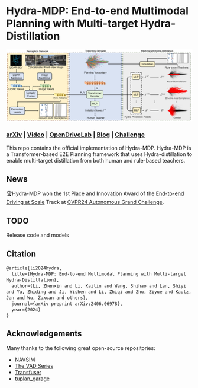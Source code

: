 # Hydra-MDP: End-to-end Multimodal Planning with Multi-target Hydra-Distillation

![](./asset/hydra-mdp.png)

### [arXiv](https://arxiv.org/abs/2406.06978) | [Video](https://youtu.be/wfpLLSz5iWY?si=rVrKsO3oITTV-i1I) | [OpenDriveLab](https://www.bilibili.com/video/BV1Pi421i7Ch/) | [Blog](https://blogs.nvidia.com/blog/auto-research-cvpr-2024/) | [Challenge](https://opendrivelab.com/challenge2024/#end_to_end_driving_at_scale)

This repo contains the official implementation of Hydra-MDP. Hydra-MDP is a Transformer-based E2E Planning framework that uses Hydra-distillation to enable multi-target distillation from both human and rule-based teachers. 

## News

🏆Hydra-MDP won the 1st Place and Innovation Award of the [End-to-end Driving at Scale](https://opendrivelab.com/challenge2024/#end_to_end_driving_at_scale) Track at [CVPR24 Autonomous Grand Challenge](https://opendrivelab.com/challenge2024/).

## TODO
Release code and models

## Citation

```
@article{li2024hydra,
  title={Hydra-MDP: End-to-end Multimodal Planning with Multi-target Hydra-Distillation},
  author={Li, Zhenxin and Li, Kailin and Wang, Shihao and Lan, Shiyi and Yu, Zhiding and Ji, Yishen and Li, Zhiqi and Zhu, Ziyue and Kautz, Jan and Wu, Zuxuan and others},
  journal={arXiv preprint arXiv:2406.06978},
  year={2024}
}
```
## Acknowledgements
Many thanks to the following great open-source repositories:
+ [NAVSIM](https://github.com/autonomousvision/navsim)
+ [The VAD Series](https://github.com/hustvl/VAD)
+ [Transfuser](https://github.com/autonomousvision/transfuser)
+ [tuplan_garage](https://github.com/autonomousvision/tuplan_garage)